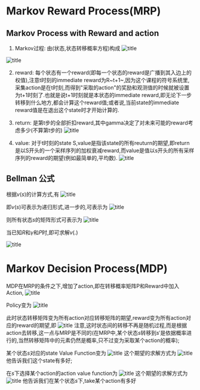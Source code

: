 # Markov Reward Process(MRP)

## Markov Process with Reward and action
1. Markov过程: 由(状态,状态转移概率方程)构成
![title](https://raw.githubusercontent.com/HViktorTsoi/gitnote-image/master/gitnote/2019/05/25/1558778944853-1558778944854.png)

![title](https://raw.githubusercontent.com/HViktorTsoi/gitnote-image/master/gitnote/2019/05/25/1558778984856-1558778984857.png)

2. reward: 每个状态有一个reward(即每一个状态的reward是广播到其入边上的权值),注意t时刻的immediate reward为R~t+1~,因为这个课程的符号系统里,采集action是在t时刻,而得到"采取的action"的奖励和观测值的时候就被设置为t+1时刻了.也就是说t+1时刻就是本状态的immediate reward,即无论下一步转移到什么地方,都会计算这个reward值;或者说,当前state的immediate reward值是在退出这个state时才开始计算的.

3. return: 是第t步的全部折扣reward,其中gamma决定了对未来可能的reward考虑多少(不算第t步的)
![title](https://raw.githubusercontent.com/HViktorTsoi/gitnote-image/master/gitnote/2019/05/25/1558779005329-1558779005333.png)

4. value: 对于t时刻的state S,value是指该state的所有reuturn的期望,即return是以S开头的一个采样序列的加权衰减reward,而value是值以s开头的所有采样序列的reward的期望(例如最简单的,平均数).
![title](https://raw.githubusercontent.com/HViktorTsoi/gitnote-image/master/gitnote/2019/05/25/1558779023901-1558779023903.png)

## Bellman 公式

根据$v(s)$的计算方式,有
![title](https://raw.githubusercontent.com/HViktorTsoi/gitnote-image/master/gitnote/2019/05/25/1558796372023-1558796372025.png)

即$v(s)$可表示为递归形式,进一步的,可表示为
![title](https://raw.githubusercontent.com/HViktorTsoi/gitnote-image/master/gitnote/2019/05/25/1558796439213-1558796439215.png)

则所有状态$s$的矩阵形式可表示为
![title](https://raw.githubusercontent.com/HViktorTsoi/gitnote-image/master/gitnote/2019/05/25/1558796621415-1558796621416.png)

当已知$R$和$\gamma$和$P$时,即可求解$v(.)$

![title](https://raw.githubusercontent.com/HViktorTsoi/gitnote-image/master/gitnote/2019/05/25/1558796855886-1558796855887.png)

# Markov Decision Process(MDP)

MDP在MRP的条件之下,增加了action,即在转移概率矩阵P和Reward中加入Action,
![title](https://raw.githubusercontent.com/HViktorTsoi/gitnote-image/master/gitnote/2019/05/26/1558881185872-1558881185884.png)

Policy变为
![title](https://raw.githubusercontent.com/HViktorTsoi/gitnote-image/master/gitnote/2019/05/26/1558881900232-1558881900232.png)

此时状态转移矩阵变为所有action对应转移矩阵的期望,reward变为所有action对应的reward的期望,即
![title](https://raw.githubusercontent.com/HViktorTsoi/gitnote-image/master/gitnote/2019/05/26/1558882025529-1558882025529.png)
注意,这时状态间的转移不再是随机过程,而是根据action去转移,这一点与MRP是不同的(在MRP中,某个状态$s$转移到$s'$是依据概率进行的,当然转移矩阵中的元素仍然是概率,只不过变为采取某个action的概率);

某个状态$s$对应的state Value Function变为
![title](https://raw.githubusercontent.com/HViktorTsoi/gitnote-image/master/gitnote/2019/05/26/1558882677961-1558882677961.png)
这个期望的求解方式为
![title](https://raw.githubusercontent.com/HViktorTsoi/gitnote-image/master/gitnote/2019/05/26/1558883253036-1558883253037.png)
他告诉我们这个state有多好;

在$s$下选择某个action的action value function为
![title](https://raw.githubusercontent.com/HViktorTsoi/gitnote-image/master/gitnote/2019/05/26/1558882751185-1558882751187.png)
这个期望的求解方式为
![title](https://raw.githubusercontent.com/HViktorTsoi/gitnote-image/master/gitnote/2019/05/26/1558883540784-1558883540785.png)
他告诉我们在某个状态$s$下,take某个action有多好
